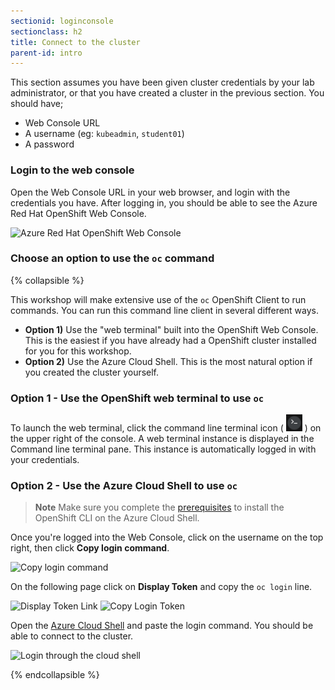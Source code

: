 ```yaml
---
sectionid: loginconsole
sectionclass: h2
title: Connect to the cluster
parent-id: intro
---
```


This section assumes you have been given cluster credentials by your lab administrator, or that you have created a cluster in the previous section. You should have;

* Web Console URL 
* A username (eg: `kubeadmin`, `student01`)
* A password

### Login to the web console

Open the Web Console URL in your web browser, and login with the credentials you have. After logging in, you should be able to see the Azure Red Hat OpenShift Web Console.

![Azure Red Hat OpenShift Web Console](media/openshift-webconsole.png)

### Choose an option to use the `oc` command

{% collapsible %}

This workshop will make extensive use of the `oc` OpenShift Client to run commands. You can run this command line client in several different ways.

* **Option 1)** Use the "web terminal" built into the OpenShift Web Console. This is the easiest if you have already had a OpenShift cluster installed for you for this workshop.
* **Option 2)** Use the Azure Cloud Shell. This is the most natural option if you created the cluster yourself.  

### Option 1 - Use the OpenShift web terminal to use `oc`

To launch the web terminal, click the command line terminal icon ( ![web terminal icon](media/web-terminal.png) ) on the upper right of the console. A web terminal instance is displayed in the Command line terminal pane. This instance is automatically logged in with your credentials.

### Option 2 - Use the Azure Cloud Shell to use `oc`

> **Note** Make sure you complete the [prerequisites](#prereq) to install the OpenShift CLI on the Azure Cloud Shell.

Once you're logged into the Web Console, click on the username on the top right, then click **Copy login command**.

![Copy login command](media/login-command.png)

On the following page click on **Display Token** and copy the ```oc login``` line.

![Display Token Link](media/oc-display-token-link.png)
![Copy Login Token](media/oc-copy-login-token.png)

Open the [Azure Cloud Shell](https://shell.azure.com) and paste the login command. You should be able to connect to the cluster.

![Login through the cloud shell](media/oc-login-cloudshell.png)

{% endcollapsible %}


